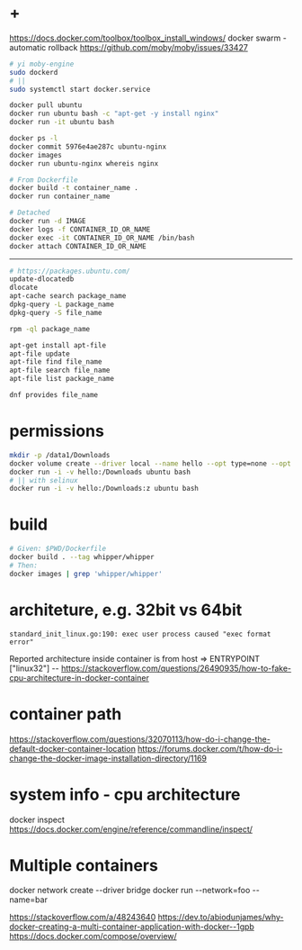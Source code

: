 # +

https://docs.docker.com/toolbox/toolbox_install_windows/
docker swarm - automatic rollback
    https://github.com/moby/moby/issues/33427

```bash
# yi moby-engine
sudo dockerd
# ||
sudo systemctl start docker.service

docker pull ubuntu
docker run ubuntu bash -c "apt-get -y install nginx"
docker run -it ubuntu bash

docker ps -l
docker commit 5976e4ae287c ubuntu-nginx
docker images
docker run ubuntu-nginx whereis nginx

# From Dockerfile
docker build -t container_name .
docker run container_name

# Detached
docker run -d IMAGE
docker logs -f CONTAINER_ID_OR_NAME
docker exec -it CONTAINER_ID_OR_NAME /bin/bash
docker attach CONTAINER_ID_OR_NAME
```

---

```bash
# https://packages.ubuntu.com/
update-dlocatedb
dlocate
apt-cache search package_name
dpkg-query -L package_name
dpkg-query -S file_name

rpm -ql package_name

apt-get install apt-file
apt-file update
apt-file find file_name
apt-file search file_name
apt-file list package_name

dnf provides file_name
```

# permissions

```bash
mkdir -p /data1/Downloads
docker volume create --driver local --name hello --opt type=none --opt device=/data1/Downloads --opt o=uid=root,gid=root --opt o=bind
docker run -i -v hello:/Downloads ubuntu bash
# || with selinux
docker run -i -v hello:/Downloads:z ubuntu bash
```

# build

```bash
# Given: $PWD/Dockerfile
docker build . --tag whipper/whipper
# Then:
docker images | grep 'whipper/whipper'
```

# architeture, e.g. 32bit vs 64bit

```
standard_init_linux.go:190: exec user process caused "exec format error" 
```

Reported architecture inside container is from host
=> ENTRYPOINT ["linux32"]
-- https://stackoverflow.com/questions/26490935/how-to-fake-cpu-architecture-in-docker-container

# container path

https://stackoverflow.com/questions/32070113/how-do-i-change-the-default-docker-container-location
https://forums.docker.com/t/how-do-i-change-the-docker-image-installation-directory/1169

# system info - cpu architecture

docker inspect
https://docs.docker.com/engine/reference/commandline/inspect/

# Multiple containers

docker network create --driver bridge
docker run --network=foo --name=bar

https://stackoverflow.com/a/48243640
https://dev.to/abiodunjames/why-docker-creating-a-multi-container-application-with-docker--1gpb
https://docs.docker.com/compose/overview/
